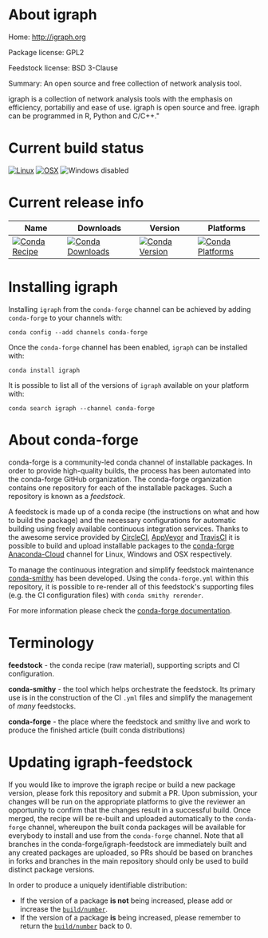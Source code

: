 About igraph
============

Home: http://igraph.org

Package license: GPL2

Feedstock license: BSD 3-Clause

Summary: An open source and free collection of network analysis tool.

igraph is a collection of network analysis tools with the emphasis on efficiency,
portabiliy and ease of use. igraph is open source and free. igraph can be
programmed in R, Python and C/C++."


Current build status
====================

[![Linux](https://img.shields.io/circleci/project/github/conda-forge/igraph-feedstock/master.svg?label=Linux)](https://circleci.com/gh/conda-forge/igraph-feedstock)
[![OSX](https://img.shields.io/travis/conda-forge/igraph-feedstock/master.svg?label=macOS)](https://travis-ci.org/conda-forge/igraph-feedstock)
![Windows disabled](https://img.shields.io/badge/Windows-disabled-lightgrey.svg)

Current release info
====================

| Name | Downloads | Version | Platforms |
| --- | --- | --- | --- |
| [![Conda Recipe](https://img.shields.io/badge/recipe-igraph-green.svg)](https://anaconda.org/conda-forge/igraph) | [![Conda Downloads](https://img.shields.io/conda/dn/conda-forge/igraph.svg)](https://anaconda.org/conda-forge/igraph) | [![Conda Version](https://img.shields.io/conda/vn/conda-forge/igraph.svg)](https://anaconda.org/conda-forge/igraph) | [![Conda Platforms](https://img.shields.io/conda/pn/conda-forge/igraph.svg)](https://anaconda.org/conda-forge/igraph) |

Installing igraph
=================

Installing `igraph` from the `conda-forge` channel can be achieved by adding `conda-forge` to your channels with:

```
conda config --add channels conda-forge
```

Once the `conda-forge` channel has been enabled, `igraph` can be installed with:

```
conda install igraph
```

It is possible to list all of the versions of `igraph` available on your platform with:

```
conda search igraph --channel conda-forge
```


About conda-forge
=================

conda-forge is a community-led conda channel of installable packages.
In order to provide high-quality builds, the process has been automated into the
conda-forge GitHub organization. The conda-forge organization contains one repository
for each of the installable packages. Such a repository is known as a *feedstock*.

A feedstock is made up of a conda recipe (the instructions on what and how to build
the package) and the necessary configurations for automatic building using freely
available continuous integration services. Thanks to the awesome service provided by
[CircleCI](https://circleci.com/), [AppVeyor](https://www.appveyor.com/)
and [TravisCI](https://travis-ci.org/) it is possible to build and upload installable
packages to the [conda-forge](https://anaconda.org/conda-forge)
[Anaconda-Cloud](https://anaconda.org/) channel for Linux, Windows and OSX respectively.

To manage the continuous integration and simplify feedstock maintenance
[conda-smithy](https://github.com/conda-forge/conda-smithy) has been developed.
Using the ``conda-forge.yml`` within this repository, it is possible to re-render all of
this feedstock's supporting files (e.g. the CI configuration files) with ``conda smithy rerender``.

For more information please check the [conda-forge documentation](https://conda-forge.org/docs/).

Terminology
===========

**feedstock** - the conda recipe (raw material), supporting scripts and CI configuration.

**conda-smithy** - the tool which helps orchestrate the feedstock.
                   Its primary use is in the construction of the CI ``.yml`` files
                   and simplify the management of *many* feedstocks.

**conda-forge** - the place where the feedstock and smithy live and work to
                  produce the finished article (built conda distributions)


Updating igraph-feedstock
=========================

If you would like to improve the igraph recipe or build a new
package version, please fork this repository and submit a PR. Upon submission,
your changes will be run on the appropriate platforms to give the reviewer an
opportunity to confirm that the changes result in a successful build. Once
merged, the recipe will be re-built and uploaded automatically to the
`conda-forge` channel, whereupon the built conda packages will be available for
everybody to install and use from the `conda-forge` channel.
Note that all branches in the conda-forge/igraph-feedstock are
immediately built and any created packages are uploaded, so PRs should be based
on branches in forks and branches in the main repository should only be used to
build distinct package versions.

In order to produce a uniquely identifiable distribution:
 * If the version of a package **is not** being increased, please add or increase
   the [``build/number``](https://conda.io/docs/user-guide/tasks/build-packages/define-metadata.html#build-number-and-string).
 * If the version of a package **is** being increased, please remember to return
   the [``build/number``](https://conda.io/docs/user-guide/tasks/build-packages/define-metadata.html#build-number-and-string)
   back to 0.
